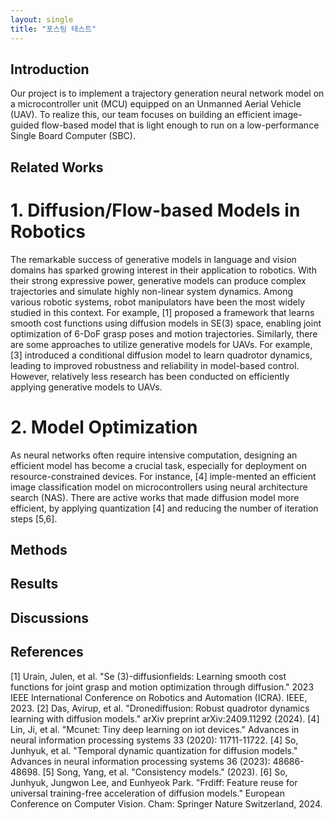 ```yaml
---
layout: single
title: "포스팅 테스트"
---
```


## Introduction
Our project is to implement a trajectory generation neural network model on a microcontroller unit (MCU) equipped on an Unmanned Aerial Vehicle (UAV).
To realize this, our team focuses on building an efficient image-guided flow-based model that is light enough to run on a low-performance Single Board Computer (SBC).

## Related Works
# 1. Diffusion/Flow-based Models in Robotics
The remarkable success of generative models in language and vision domains has sparked growing interest in their application to robotics. With their strong expressive power, generative models can
produce complex trajectories and simulate highly non-linear system dynamics. Among various robotic systems, robot manipulators have been the most widely studied in this context. For example, [1] proposed a framework that learns smooth cost functions using diffusion models in SE(3) space, enabling joint optimization of 6-DoF grasp poses and motion trajectories. 
Similarly, there are some approaches to utilize generative models for UAVs. For example, [3] introduced a conditional diffusion model to learn quadrotor dynamics, leading to improved robustness and reliability in model-based control. However, relatively less research has been conducted on efficiently applying generative models to UAVs.

# 2. Model Optimization
As neural networks often require intensive computation, designing an efficient model has become a crucial task, especially for deployment on resource-constrained devices. For instance, [4] imple-mented an efficient image classification model on microcontrollers using neural architecture search (NAS). There are active works that made diffusion model more efficient, by applying quantization [4] and reducing the number of iteration steps [5,6].

## Methods

## Results

## Discussions

## References
[1] Urain, Julen, et al. "Se (3)-diffusionfields: Learning smooth cost functions for joint grasp and motion optimization through diffusion." 2023 IEEE International Conference on Robotics and Automation (ICRA). IEEE, 2023.
[2] Das, Avirup, et al. "Dronediffusion: Robust quadrotor dynamics learning with diffusion models." arXiv preprint arXiv:2409.11292 (2024).
[4] Lin, Ji, et al. "Mcunet: Tiny deep learning on iot devices." Advances in neural information processing systems 33 (2020): 11711-11722.
[4] So, Junhyuk, et al. "Temporal dynamic quantization for diffusion models." Advances in neural information processing systems 36 (2023): 48686-48698.
[5] Song, Yang, et al. "Consistency models." (2023).
[6] So, Junhyuk, Jungwon Lee, and Eunhyeok Park. "Frdiff: Feature reuse for universal training-free acceleration of diffusion models." European Conference on Computer Vision. Cham: Springer Nature Switzerland, 2024.

